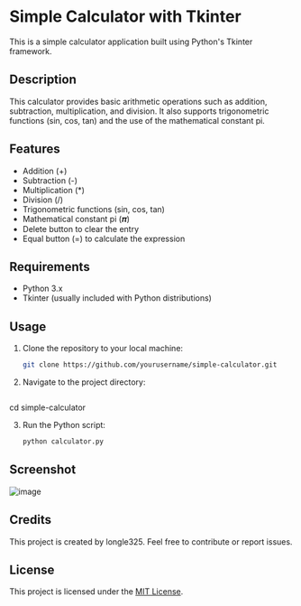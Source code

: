 # Simple Calculator with Tkinter

This is a simple calculator application built using Python's Tkinter framework.

## Description

This calculator provides basic arithmetic operations such as addition, subtraction, multiplication, and division. It also supports trigonometric functions (sin, cos, tan) and the use of the mathematical constant pi.

## Features

- Addition (+)
- Subtraction (-)
- Multiplication (*)
- Division (/)
- Trigonometric functions (sin, cos, tan)
- Mathematical constant pi (𝝅)
- Delete button to clear the entry
- Equal button (=) to calculate the expression

## Requirements

- Python 3.x
- Tkinter (usually included with Python distributions)

## Usage

1. Clone the repository to your local machine:

   ```bash
   git clone https://github.com/yourusername/simple-calculator.git

2. Navigate to the project directory:
   
   ```bash
  cd simple-calculator

3. Run the Python script:
   ```bash
   python calculator.py
## Screenshot 
![image](https://github.com/longle325/simple_calculator/assets/140832783/0fed57f9-c821-48f3-8d4d-ea4436a2c132)

## Credits
This project is created by longle325. Feel free to contribute or report issues.

## License
This project is licensed under the [MIT License](LICENSE).
